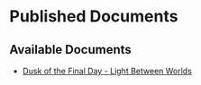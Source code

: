 # Published Documents

## Available Documents

- [Dusk of the Final Day - Light Between Worlds](Dusk-of-the-Final-Day---Light-Between-Worlds)
